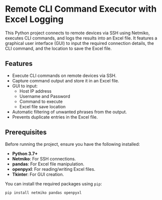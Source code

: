 # Remote CLI Command Executor with Excel Logging

This Python project connects to remote devices via SSH using Netmiko, executes CLI commands, and logs the results into an Excel file. 
It features a graphical user interface (GUI) to input the required connection details, the CLI command, and the location to save the Excel file.

## Features

- Execute CLI commands on remote devices via SSH.
- Capture command output and store it in an Excel file.
- GUI to input:
  - Host IP address
  - Username and Password
  - Command to execute
  - Excel file save location
- Automatic filtering of unwanted phrases from the output.
- Prevents duplicate entries in the Excel file.

## Prerequisites

Before running the project, ensure you have the following installed:

- **Python 3.7+**
- **Netmiko**: For SSH connections.
- **pandas**: For Excel file manipulation.
- **openpyxl**: For reading/writing Excel files.
- **Tkinter**: For GUI creation.

You can install the required packages using `pip`:

```bash
pip install netmiko pandas openpyxl

